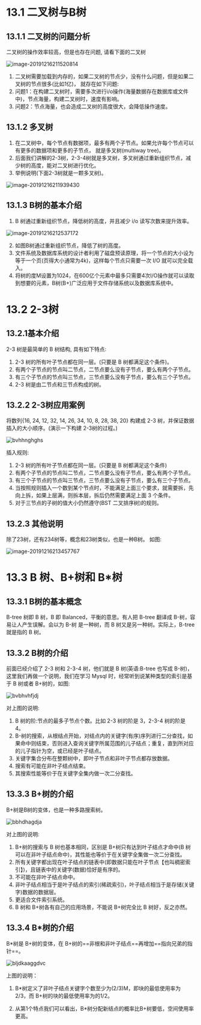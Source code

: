 # 13.1 二叉树与B树

## 13.1.1 二叉树的问题分析



二叉树的操作效率较高，但是也存在问题, 请看下面的二叉树

![image-20191216211520814](images/image-20191216211520814.png)

1. 二叉树需要加载到内存的，如果二叉树的节点少，没有什么问题，但是如果二叉树的节点很多(比如1亿)， 就存在如下问题:
2. 问题1：在构建二叉树时，需要多次进行i/o操作(海量数据存在数据库或文件中)，节点海量，构建二叉树时，速度有影响。
3. 问题2：节点海量，也会造成二叉树的高度很大，会降低操作速度。



## 13.1.2 多叉树



1. 在二叉树中，每个节点有数据项，最多有两个子节点。如果允许每个节点可以有更多的数据项和更多的子节点， 就是多叉树(multiway tree)。
2. 后面我们讲解的2-3树，2-3-4树就是多叉树，多叉树通过重新组织节点，减少树的高度，能对二叉树进行优化。
3. 举例说明(下面2-3树就是一颗多叉树)。

![image-20191216211939430](images/image-20191216211939430.png)



## 13.1.3 B树的基本介绍



1. B 树通过重新组织节点，降低树的高度，并且减少 i/o 读写次数来提升效率。

![image-20191216212537172](images/image-20191216212537172.png)

2. 如图B树通过重新组织节点，降低了树的高度。
3. 文件系统及数据库系统的设计者利用了磁盘预读原理，将一个节点的大小设为等于一个页(页得大小通常为4k)，这样每个节点只需要一次 I/O 就可以完全载入。
4. 将树的度M设置为1024，在600亿个元素中最多只需要4次I/O操作就可以读取到想要的元素，B树(B+)广泛应用于文件存储系统以及数据库系统中。



# 13.2 2-3树

## 13.2.1基本介绍



2-3 树是最简单的 B 树结构, 具有如下特点:

1. 2-3 树的所有叶子节点都在同一层。(只要是 B 树都满足这个条件)。
2. 有两个子节点的节点叫二节点，二节点要么没有子节点，要么有两个子节点。
3. 有三个子节点的节点叫三节点，三节点要么没有子节点，要么有三个子节点。
4. 2-3 树是由二节点和三节点构成的树。



## 13.2.2 2-3树应用案例



将数列{16, 24, 12, 32, 14, 26, 34, 10, 8, 28, 38, 20} 构建成 2-3 树，并保证数据插入的大小顺序。(演示一下构建 2-3树的过程。)

![bvhhnghghs](images/bvhhnghghs.png)

插入规则:

1. 2-3 树的所有叶子节点都在同一层。(只要是 B 树都满足这个条件)
2. 有两个子节点的节点叫二节点，二节点要么没有子节点，要么有两个子节点。
3. 有三个子节点的节点叫三节点，三节点要么没有子节点，要么有三个子节点。
4. 当按照规则插入一个数到某个节点时，不能满足上面三个要求，就需要拆，先向上拆，如果上层满，则拆本层，拆后仍然需要满足上面 3 个条件。
5. 对于三节点的子树的值大小仍然遵守(BST 二叉排序树)的规则。



## 13.2.3 其他说明



除了23树，还有234树等，概念和23树类似，也是一种B树。 如图:

![image-20191216213457767](images/image-20191216213457767.png)



# 13.3 B 树、B+树和 B*树

## 13.3.1 B树的基本概念



B-tree 树即 B 树，B 即 Balanced，平衡的意思。有人把 B-tree 翻译成 B-树，容易让人产生误解。会以为 B-树 是一种树，而 B 树又是另一种树。实际上，B-tree 就是指的 B 树。



## 13.3.2 B树的介绍

前面已经介绍了 2-3 树和 2-3-4 树，他们就是 B 树(英语:B-tree 也写成 B-树)，这里我们再做一个说明，我们在学习 Mysql 时，经常听到说某种类型的索引是基于 B 树或者 B+树的，如图:

![bvbhvhfjdj](images/bvbhvhfjdj.png)

对上图的说明:

1. B 树的阶:节点的最多子节点个数。比如 2-3 树的阶是 3，2-3-4 树的阶是 4。
2. B-树的搜索，从根结点开始，对结点内的关键字(有序)序列进行二分查找，如果命中则结束，否则进入查询关键字所属范围的儿子结点；重复，直到所对应的儿子指针为空，或已经是叶子结点。
3. 关键字集合分布在整颗树中，即叶子节点和非叶子节点都存放数据。  
4. 搜索有可能在非叶子结点结束。
5. 其搜索性能等价于在关键字全集内做一次二分查找。



## 13.3.3 B+树的介绍



B+树是B树的变体，也是一种多路搜索树。

![bbhdhagdja](images/bbhdhagdja.png)

对上图的说明:

1. B+树的搜索与 B 树也基本相同，区别是 B+树只有达到叶子结点才命中(B 树可以在非叶子结点命中)，其性能也等价于在关键字全集做一次二分查找。
2. 所有关键字都出现在叶子结点的链表中(即数据只能在叶子节点【也叫稠密索引】)，且链表中的关键字(数据)恰好是有序的。  
3. 不可能在非叶子结点命中。
4. 非叶子结点相当于是叶子结点的索引(稀疏索引)，叶子结点相当于是存储(关键字)数据的数据层。
5. 更适合文件索引系统。
6. B 树和 B+树各有自己的应用场景，不能说 B+树完全比 B 树好，反之亦然。



## 13.3.4 B*树的介绍



B*树是 B+树的变体，在 B+树的==非根和非叶子结点==再增加==指向兄弟的指针==。

![bljdkaaggdvc](images/bljdkaaggdvc.png)

上图的说明：

1. B*树定义了非叶子结点关键字个数至少为(2/3)M，即块的最低使用率为 2/3，而 B+树的块的最低使用率为的1/2。

2. 从第1个特点我们可以看出，B*树分配新结点的概率比B+树要低，空间使用率更高。

   

   